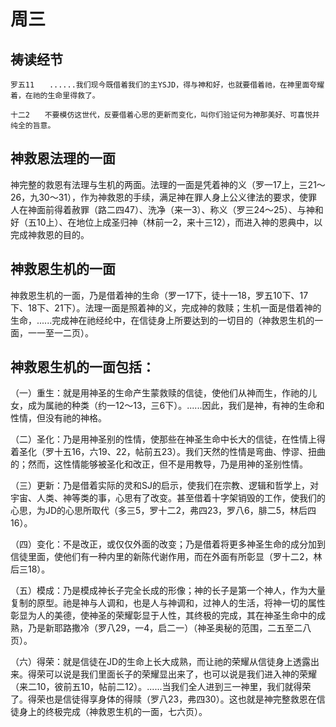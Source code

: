 # 周三

## 祷读经节
```
罗五11　　......我们现今既借着我们的主YSJD，得与神和好，也就要借着祂，在神里面夸耀着，在祂的生命里得救了。

十二2　　不要模仿这世代，反要借着心思的更新而变化，叫你们验证何为神那美好、可喜悦并纯全的旨意。
```

## 神救恩法理的一面

神完整的救恩有法理与生机的两面。法理的一面是凭着神的义（罗一17上，三21～26，九30～31），作为神救恩的手续，满足神在罪人身上公义律法的要求，使罪人在神面前得着赦罪（路二四47）、洗净（来一3）、称义（罗三24～25）、与神和好（五10上）、在地位上成圣归神（林前一2，来十三12），而进入神的恩典中，以完成神救恩的目的。

## 神救恩生机的一面

神救恩生机的一面，乃是借着神的生命（罗一17下，徒十一18，罗五10下、17下、18下、21下）。法理一面是照着神的义，完成神的救赎；生机一面是借着神的生命，......完成神在祂经纶中，在信徒身上所要达到的一切目的（神救恩生机的一面，一一至一二页）。

## 神救恩生机的一面包括：

（一）重生：就是用神圣的生命产生蒙救赎的信徒，使他们从神而生，作祂的儿女，成为属祂的种类（约一12～13，三6下）。......因此，我们是神，有神的生命和性情，但没有祂的神格。

（二）圣化：乃是用神圣别的性情，使那些在神圣生命中长大的信徒，在性情上得着圣化（罗十五16，六19、22，帖前五23）。我们天然的性情是弯曲、悖谬、扭曲的；然而，这性情能够被圣化和改正，但不是用教导，乃是用神的圣别性情。

（三）更新：乃是借着实际的灵和SJ的启示，使我们在宗教、逻辑和哲学上，对宇宙、人类、神等类的事，心思有了改变。甚至借着十字架销毁的工作，使我们的心思，为JD的心思所取代（多三5，罗十二2，弗四23，罗八6，腓二5，林后四16）。

（四）变化：不是改正，或仅仅外面的改变；乃是借着将更多神圣生命的成分加到信徒里面，使他们有一种内里的新陈代谢作用，而在外面有所彰显（罗十二2，林后三18）。

（五）模成：乃是模成神长子完全长成的形像；神的长子是第一个神人，作为大量复制的原型。祂是神与人调和，也是人与神调和，过神人的生活，将神一切的属性彰显为人的美德，使神圣的荣耀彰显于人性，其终极的完成，其在神圣生命中的成熟，乃是新耶路撒冷（罗八29，一4，启二一）（神圣奥秘的范围，二五至二八页）。

（六）得荣：就是信徒在JD的生命上长大成熟，而让祂的荣耀从信徒身上透露出来。得荣可以说是我们里面长子的荣耀显出来了，也可以说是我们进入神的荣耀（来二10，彼前五10，帖前二12）。......当我们全人进到三一神里，我们就得荣了。得荣也是信徒得享身体的得赎（罗八23，弗四30）。这也就是神完整救恩在信徒身上的终极完成（神救恩生机的一面，七六页）。
